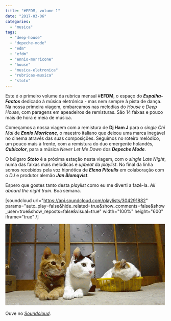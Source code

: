 ```yaml
---
title: "#EFDM, volume 1"
date: "2017-03-06"
categories: 
  - "musica"
tags: 
  - "deep-house"
  - "depeche-mode"
  - "edm"
  - "efdm"
  - "ennio-morricone"
  - "house"
  - "musica-eletronica"
  - "rubricas-musica"
  - "stoto"
---
```


Este é o primeiro volume da rubrica mensal #**EFDM**, o espaço do _**Espalha-Factos**_ dedicado à música eletrónica - mas nem sempre à pista de dança. Na nossa primeira viagem, embarcamos nas melodias do _House_ e _Deep House_, com paragens em apeadeiros de remisturas. São 14 faixas e pouco mais de hora e meia de música.

Começamos a nossa viagem com a remistura de **Dj Ham J** para o _single_ _Chi Mai_ de _**Ennio Morricone**,_ o maestro italiano que deixou uma marca inegável no cinema através das suas composições. Seguimos no roteiro melódico, um pouco mais à frente, com a remistura do duo emergente holandês, _**Cubicolor**_, para a música _Never Let Me Down_ dos _**Depeche Mode**_.

O búlgaro _**Stoto**_ é a próxima estação nesta viagem, com o _single Late Night_, numa das faixas mais melódicas e _upbeat_ da _playlist_. No final da linha somos recebidos pela voz hipnótica de **_Elena Pitoulis_** em colaboração com o _DJ_ e produtor alemão **_Jan Blomqvist_**.

Espero que gostes tanto desta _playlist_ como eu me diverti a fazê-la. _All aboard the night train_. Boa semana.

\[soundcloud url="https://api.soundcloud.com/playlists/304291882" params="auto\_play=false&hide\_related=true&show\_comments=false&show\_user=true&show\_reposts=false&visual=true" width="100%" height="600" iframe="true" /\]

![dancing cats](images/giphy10.gif)

Ouve no [_Soundcloud_](https://soundcloud.com/brunomiguel/sets/efdm-vol-1).
